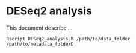 # DESeq2 analysis

This document describe ...

```
Rscript DESeq2_analysis.R /path/to/data_folder /path/to/metadata_folderD
```
